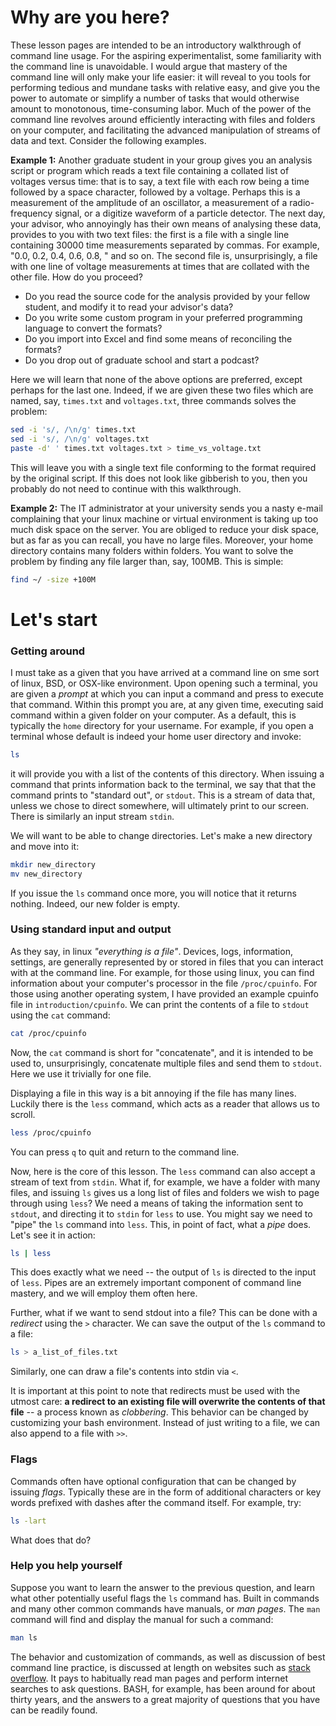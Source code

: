 # Why are you here?

These lesson pages are intended to be an introductory walkthrough of command line usage.
For the aspiring experimentalist, some familiarity with the command line is unavoidable.
I would argue that mastery of the command line will only make your life easier:
it will reveal to you tools for performing tedious and mundane tasks with relative easy,
and give you the power to automate or simplify a number of tasks that would otherwise amount to monotonous, time-consuming labor.
Much of the power of the command line revolves around efficiently interacting with files and folders
on your computer, and facilitating the advanced manipulation of streams of data and text.
Consider the following examples.

**Example 1:** Another graduate student in your group gives you an analysis script or program which reads a text file
containing a collated list of voltages versus time: that is to say, a text file
with each row being a time followed by a space character, followed by a voltage.
Perhaps this is a measurement of the amplitude of an oscillator,
a measurement of a radio-frequency signal, or a digitize waveform of a particle detector.
The next day, your advisor, who annoyingly has their own means of analysing these data,
provides to you with two text files: the first is a file with a single line containing
30000 time measurements separated by commas. For example, "0.0, 0.2, 0.4, 0.6, 0.8, " and so on.
The second file is, unsurprisingly, a file with one line of voltage measurements
at times that are collated with the other file. How do you proceed?

* Do you read the source code for the analysis provided by your fellow student, and modify
  it to read your advisor's data?
* Do you write some custom program in your preferred programming language to convert the formats?
* Do you import into Excel and find some means of reconciling the formats?
* Do you drop out of graduate school and start a podcast?

Here we will learn that none of the above options are preferred, except perhaps for the last one.
Indeed, if we are given these two files which are named, say, `times.txt` and `voltages.txt`, three commands solves the problem:
```bash
sed -i 's/, /\n/g' times.txt
sed -i 's/, /\n/g' voltages.txt 
paste -d' ' times.txt voltages.txt > time_vs_voltage.txt
```
This will leave you with a single text file conforming to the format required by the original script.
If this does not look like gibberish to you, then you probably do not need to continue with this walkthrough.

**Example 2:** The IT administrator at your university sends you a nasty e-mail complaining that your
linux machine or virtual environment is taking up too much disk space on the server.
You are obliged to reduce your disk space, but as far as you can recall, you have no large files.
Moreover, your home directory contains many folders within folders.
You want to solve the problem by finding any file larger than, say, 100MB. This is simple:
```bash
find ~/ -size +100M
```

# Let's start

### Getting around
I must take as a given that you have arrived at a command line on sme sort of linux, BSD, or OSX-like environment.
Upon opening such a terminal, you are given a *prompt* at which you can input a command and press <Enter> to execute that command.
Within this prompt you are, at any given time, executing said command within a given folder on your computer.
As a default, this is typically the `home` directory for your username.
For example, if you open a terminal whose default is indeed your home user directory and invoke:
```bash
ls
```
it will provide you with a list of the contents of this directory.
When issuing a command that prints information back to the terminal,
we say that that the command prints to "standard out", or `stdout`.
This is a stream of data that, unless we chose to direct somewhere,
will ultimately print to our screen. There is similarly an input stream `stdin`.

We will want to be able to change directories. Let's make a new directory and move into it:
```bash
mkdir new_directory
mv new_directory
```
If you issue the `ls` command once more, you will notice that it returns nothing. Indeed, our new folder is empty.

### Using standard input and output

As they say, in linux *"everything is a file"*. Devices, logs, information, settings,
are generally represented by or stored in files that you can interact with at the command line.
For example, for those using linux, you can find information
about your computer's processor in the file `/proc/cpuinfo`.
For those using another operating system, I have provided an example cpuinfo file in `introduction/cpuinfo`.
We can print the contents of a file to `stdout` using the `cat` command:
```bash
cat /proc/cpuinfo
```
Now, the `cat` command is short for "concatenate", and it is intended to be used to, unsurprisingly,
concatenate multiple files and send them to `stdout`. Here we use it trivially for one file.

Displaying a file in this way is a bit annoying if the file has many lines. Luckily there is the `less`
command, which acts as a reader that allows us to scroll.
```bash
less /proc/cpuinfo
```
You can press `q` to quit and return to the command line.

Now, here is the core of this lesson. The `less` command can also accept a stream of text from `stdin`.
What if, for example, we have a folder with many files, and issuing `ls` gives us a long list
of files and folders we wish to page through using `less`?
We need a means of taking the information sent to `stdout`, and directing it to `stdin` for `less` to use.
You might say we need to "pipe" the `ls` command into `less`.
This, in point of fact, what a *pipe* does. Let's see it in action:
```bash
ls | less
```
This does exactly what we need -- the output of `ls` is directed to the input of `less`.
Pipes are an extremely important component of command line mastery, and we will employ them often here.

Further, what if we want to send  stdout into a file? This can be done with a *redirect* using the `>` character.
We can save the output of the `ls` command to a file:
```bash
ls > a_list_of_files.txt
```
Similarly, one can draw a file's contents into stdin via `<`.

It is important at this point to note that redirects must be used with the utmost care:
**a redirect to an existing file will overwrite the contents of that file** --
a process known as *clobbering*. This behavior can be changed by customizing your bash environment.
Instead of just writing to a file, we can also append to a file with `>>`.

### Flags

Commands often have optional configuration that can be changed by issuing *flags*.
Typically these are in the form of additional characters or key words prefixed with dashes
after the command itself. For example, try:
```bash
ls -lart
```
What does that do?

### Help you help yourself

Suppose you want to learn the answer to the previous question,
and learn what other potentially useful flags the `ls` command has.
Built in commands and many other common commands have manuals, or *man pages*.
The `man` command will find and display the manual for such a command:
```bash
man ls
```

The behavior and customization of commands, as well as discussion of best command line practice,
is discussed at length on websites such as [stack overflow](http://stackoverflow.com).
It pays to habitually read man pages and perform internet searches to ask questions.
BASH, for example, has been around for about thirty years, and the answers to a great majority of questions
that you have can be readily found.

